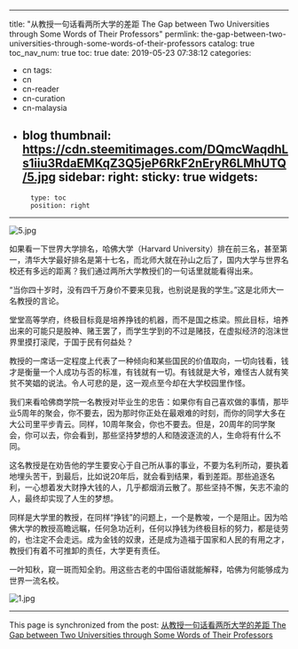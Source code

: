 
---
title: "从教授一句话看两所大学的差距 The Gap between Two Universities through Some Words of Their Professors"
permlink: the-gap-between-two-universities-through-some-words-of-their-professors
catalog: true
toc_nav_num: true
toc: true
date: 2019-05-23 07:38:12
categories:
- cn
tags:
- cn
- cn-reader
- cn-curation
- cn-malaysia
- blog
thumbnail: https://cdn.steemitimages.com/DQmcWaqdhLs1iiu3RdaEMKqZ3Q5jeP6RkF2nEryR6LMhUTQ/5.jpg
sidebar:
    right:
        sticky: true
widgets:
    -
        type: toc
        position: right
---


![5.jpg](https://cdn.steemitimages.com/DQmcWaqdhLs1iiu3RdaEMKqZ3Q5jeP6RkF2nEryR6LMhUTQ/5.jpg)

如果看一下世界大学排名，哈佛大学（Harvard University）排在前三名，甚至第一，清华大学最好排名是第十七名，而北师大就在孙山之后了，国内大学与世界名校还有多远的距离？我们通过两所大学教授们的一句话里就能看得出来。

“当你四十岁时，没有四千万身价不要来见我，也别说是我的学生。”这是北师大一名教授的言论。

堂堂高等学府，终极目标竟是培养挣钱的机器，而不是国之栋梁。照此目标，培养出来的可能只是股神、赌王罢了，而学生学到的不过是赌技，在虚拟经济的泡沫世界里摸打滚爬，于国于民有何益处？

教授的一席话一定程度上代表了一种倾向和某些国民的价值取向，一切向钱看，钱才是衡量一个人成功与否的标准，有钱就有一切。有钱就是大爷，难怪古人就有笑贫不笑娼的说法。令人可悲的是，这一观点至今却在大学校园里作怪。

我们来看哈佛商学院一名教授对毕业生的忠告：如果你有自己喜欢做的事情，那毕业5周年的聚会，你不要去，因为那时你正处在最艰难的时刻，而你的同学大多在大公司里平步青云。同样，10周年聚会，你也不要去。但是，20周年的同学聚会，你可以去，你会看到，那些坚持梦想的人和随波逐流的人，生命将有什么不同。

这名教授是在劝告他的学生要安心于自己所从事的事业，不要为名利所动，要执着地埋头苦干，到最后，比如说20年后，就会看到结果，看到差距。那些追逐名利，一心想着发大财挣大钱的人，几乎都烟消云散了。那些坚持不懈，矢志不渝的人，最终却实现了人生的梦想。

 同样是大学里的教授，在同样“挣钱”的问题上，一个是教唆，一个是阻止。因为哈佛大学的教授高瞻远瞩，任何急功近利，任何以挣钱为终极目标的努力，都是徒劳的，也注定不会走远。成为金钱的奴隶，还是成为造福于国家和人民的有用之才，教授们有着不可推卸的责任，大学更有责任。

一叶知秋，窥一斑而知全豹。用这些古老的中国俗语就能解释，哈佛为何能够成为世界一流名校。

![1.jpg](https://cdn.steemitimages.com/DQmPUn3dddnWdgb9A6Ef9wX9GGn2Gk177rKmUCMLmw6iPmn/1.jpg)

- - -

This page is synchronized from the post: [从教授一句话看两所大学的差距 The Gap between Two Universities through Some Words of Their Professors](https://steemit.com/@bring/the-gap-between-two-universities-through-some-words-of-their-professors)
